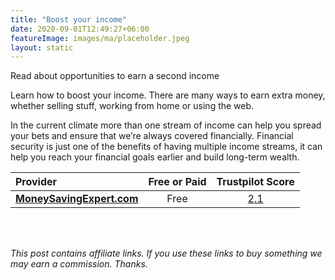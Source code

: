 ```yaml
---
title: "Boost your income"
date: 2020-09-01T12:49:27+06:00
featureImage: images/ma/placeholder.jpeg
layout: static
---
```


Read about opportunities to earn a second income

Learn how to boost your income. There are many ways to earn extra money, whether selling stuff, working from home or using the web.

In the current climate more than one stream of income can help you spread your bets and ensure that we’re always covered financially. Financial security is just one of the benefits of having multiple income streams, it can help you reach your financial goals earlier and build long-term wealth.

| Provider      | Free or Paid  |  Trustpilot Score  |
| :-----------          | :--------------:      |  :--------------:         |
| [**MoneySavingExpert.com**](https://www.moneysavingexpert.com/family/boost-your-income/) | Free | [2.1](https://www.trustpilot.com/review/www.moneysavingexpert.com) | 
  

<br/><br/>

*This post contains affiliate links. If you use these links to buy something we may
earn a commission. Thanks.*






